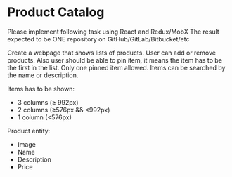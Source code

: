 # Product Catalog

Please implement following task using React and Redux/MobX
The result expected to be ONE repository on GitHub/GitLab/Bitbucket/etc

Create a webpage that shows lists of products. User can add or remove products. Also user should be able to pin item, it means the item has to be the first in the list. Only one pinned item allowed. Items can be searched by the name or description.

Items has to be shown:
- 3 columns (≥ 992px)
- 2 columns (≥576px && <992px)
- 1 column (<576px)

Product entity:
- Image
- Name
- Description
- Price
